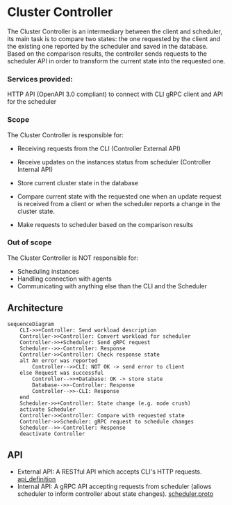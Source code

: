 # Cluster Controller

The Cluster Controller is an intermediary between the client and scheduler, its main task is to compare two states: the one requested by the client and the existing one reported by the scheduler and saved in the database. Based on the comparison results, the controller sends requests to the scheduler API in order to transform the current state into the requested one.

### Services provided:

HTTP API (OpenAPI 3.0 compliant) to connect with CLI
gRPC client and API for the scheduler

### Scope

The Cluster Controller is responsible for:

- Receiving requests from the CLI (Controller External API)

- Receive updates on the instances status from scheduler (Controller Internal API)
- Store current cluster state in the database
- Compare current state with the requested one when an update request is received from a client or when the scheduler reports a change in the cluster state.
- Make requests to scheduler based on the comparison results

### Out of scope

The Cluster Controller is NOT responsible for:

- Scheduling instances
- Handling connection with agents
- Communicating with anything else than the CLI and the Scheduler

## Architecture

```mermaid
sequenceDiagram
    CLI->>+Controller: Send workload description
    Controller->>Controller: Convert workload for scheduler
    Controller->>+Scheduler: Send gRPC request
    Scheduler-->>-Controller: Response
    Controller->>Controller: Check response state
    alt An error was reported
        Controller-->>CLI: NOT OK -> send error to client
    else Request was successful
        Controller-->>+Database: OK -> store state
        Database-->>-Controller: Response
        Controller-->>-CLI: Response
    end
    Scheduler->>+Controller: State change (e.g. node crush)
    activate Scheduler
    Controller->>Controller: Compare with requested state
    Controller->>Scheduler: gRPC request to schedule changes
    Scheduler-->>-Controller: Response
    deactivate Controller
```

## API

- External API: A RESTful API which accepts CLI's HTTP requests.
  [api_definition](./api_definition.yaml)
- Internal API: A gRPC API accepting requests from scheduler (allows scheduler to inform controller about state changes).
  [scheduler.proto](./scheduler.proto)
